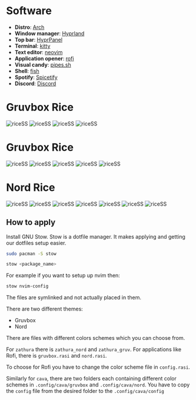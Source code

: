 # Software
-   **Distro**: [Arch](https://archlinux.org)
-   **Window manager**: [Hyprland](https://hyprland.org/)
-   **Top bar**: [HyprPanel](https://hyprpanel.com/)
-   **Terminal**: [kitty](https://github.com/kovidgoyal/kitty)
-   **Text editor**: [neovim](https://github.com/neovim/neovim)
-   **Application opener**: [rofi](https://github.com/davatorium/rofi)
-   **Visual candy**: [pipes.sh](https://github.com/pipeseroni/pipes.sh)
-   **Shell**: [fish](https://github.com/fish-shell/fish-shell)
-   **Spotify**: [Spicetify](https://github.com/spicetify)
-   **Discord**: [Discord](https://betterdiscord.app/)


# Gruvbox Rice

![riceSS](images/river-main.png)
![riceSS](images/music-river.png)
![riceSS](images/nvim-river.png)
![riceSS](images/discord-river.png)

# Gruvbox Rice

![riceSS](images/gruv_terminal.png)
![riceSS](images/gruv_main.png)
![riceSS](images/gruv_music.png)
![riceSS](images/gruv_nvim.png)
![riceSS](images/gruv_discord.png)

# Nord Rice

![riceSS](images/kitty.png)
![riceSS](images/applications.png)
![riceSS](images/cava.png)
![riceSS](images/main.png)
![riceSS](images/nvim.png)
![riceSS](images/spotify.png)
![riceSS](images/discord.png)

## How to apply

Install GNU Stow. Stow is a dotfile manager. It makes applying and getting our dotfiles setup easier.

```bash
sudo pacman -S stow
```
```bash
stow <package_name>
```

For example if you want to setup up nvim then:
```bash
stow nvim-config
```

The files are symlinked and not actually placed in them.

There are two different themes:

- Gruvbox
- Nord

There are files with different colors schemes which you can choose from.

For `zathura` there is `zathura_nord` and `zathura_gruv`. For applications like Rofi, there is `gruvbox.rasi` and `nord.rasi`.

To choose for Rofi you have to change the color scheme file in `config.rasi`.

Similarly for `cava`, there are two folders each containing different color schemes in `.config/cava/gruvbox` and `.config/cava/nord`. You have to copy the `config` file from the desired folder to the `.config/cava/config`
